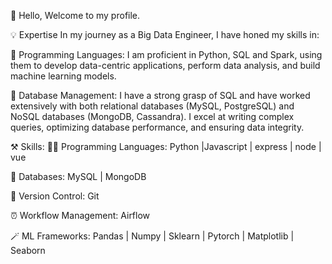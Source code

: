   👋 Hello, Welcome to my profile.
  
  💡 Expertise In my journey as a Big Data Engineer, I have honed my skills in:

  
🔹 Programming Languages: I am proficient in Python, SQL and Spark, using them to develop data-centric applications, perform data analysis, and build machine learning models.


🔹 Database Management: I have a strong grasp of SQL and have worked extensively with both relational databases (MySQL, PostgreSQL) and NoSQL databases (MongoDB, Cassandra). I excel at writing complex queries, 
   optimizing database performance, and ensuring data integrity.
   
⚒️ Skills:
🧑‍💻 Programming Languages:
Python |Javascript | express | node | vue 

💾 Databases:
MySQL | MongoDB 

🧬 Version Control:
Git 

⏰ Workflow Management:
Airflow 

🪄 ML Frameworks:
Pandas | Numpy | Sklearn | Pytorch | Matplotlib | Seaborn 


